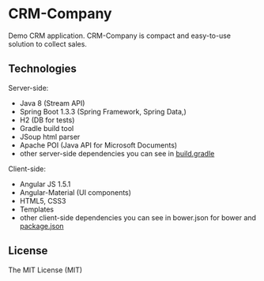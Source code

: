 # CRM-Company

Demo CRM application. CRM-Company is compact and easy-to-use solution to collect sales. 

## Technologies
Server-side:
- Java 8 (Stream API)
- Spring Boot 1.3.3 (Spring Framework, Spring Data,)
- H2 (DB for tests)
- Gradle build tool
- JSoup html parser
- Apache POI (Java API for Microsoft Documents)
- other server-side dependencies you can see in [build.gradle](build.gradle)

Client-side:
- Angular JS 1.5.1
- Angular-Material (UI components)
- HTML5, CSS3
- Templates
- other client-side dependencies you can see in bower.json for bower and [package.json](package.json)


## License
The MIT License (MIT)
